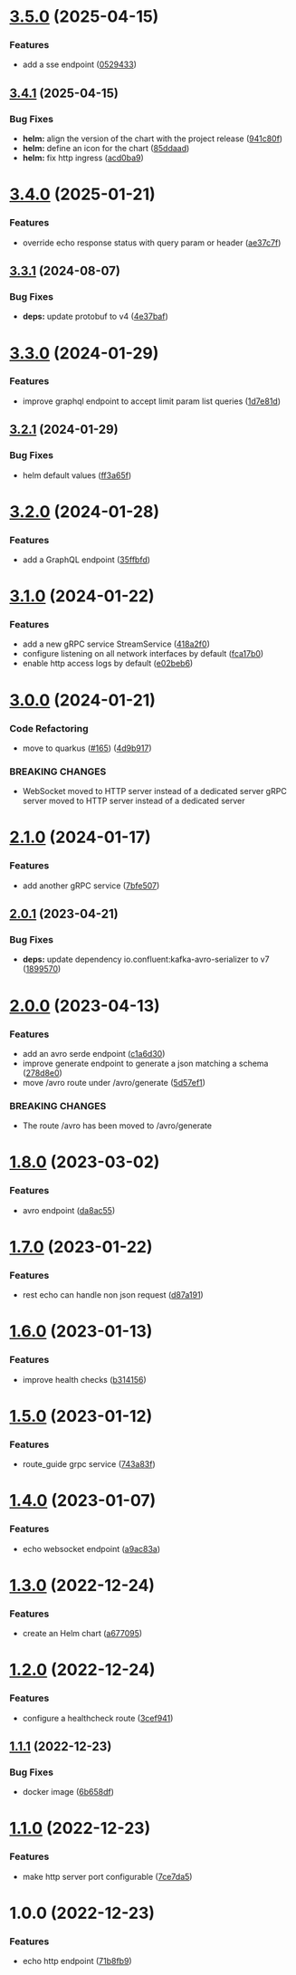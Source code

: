 # [3.5.0](https://github.com/jgiovaresco/apim-samples/compare/3.4.1...3.5.0) (2025-04-15)


### Features

* add a sse endpoint ([0529433](https://github.com/jgiovaresco/apim-samples/commit/0529433cca494ad7f592ba726423d794771873ff))

## [3.4.1](https://github.com/jgiovaresco/apim-samples/compare/3.4.0...3.4.1) (2025-04-15)


### Bug Fixes

* **helm:** align the version of the chart with the project release ([941c80f](https://github.com/jgiovaresco/apim-samples/commit/941c80fd76aa1b3761bdec06cf98fc56746f8f5d))
* **helm:** define an icon for the chart ([85ddaad](https://github.com/jgiovaresco/apim-samples/commit/85ddaada1bf88285f23f11db7e20398de254b278))
* **helm:** fix http ingress ([acd0ba9](https://github.com/jgiovaresco/apim-samples/commit/acd0ba928e7be1ebeb9a5a9d4aea301525e04d7b))

# [3.4.0](https://github.com/jgiovaresco/apim-samples/compare/3.3.1...3.4.0) (2025-01-21)


### Features

* override echo response status with query param or header ([ae37c7f](https://github.com/jgiovaresco/apim-samples/commit/ae37c7f98969b4ae37b8fa6ebcb8254ac14ce6da))

## [3.3.1](https://github.com/jgiovaresco/apim-samples/compare/3.3.0...3.3.1) (2024-08-07)


### Bug Fixes

* **deps:** update protobuf to v4 ([4e37baf](https://github.com/jgiovaresco/apim-samples/commit/4e37baf3caa047641b75e96556845fc99c442f9c))

# [3.3.0](https://github.com/jgiovaresco/apim-samples/compare/3.2.1...3.3.0) (2024-01-29)


### Features

* improve graphql endpoint to accept limit param list queries ([1d7e81d](https://github.com/jgiovaresco/apim-samples/commit/1d7e81d760b9ac10cd42ac3c32d8694068b3bcac))

## [3.2.1](https://github.com/jgiovaresco/apim-samples/compare/3.2.0...3.2.1) (2024-01-29)


### Bug Fixes

* helm default values ([ff3a65f](https://github.com/jgiovaresco/apim-samples/commit/ff3a65fcfc589ede466747f8c1a9dea9fb6b7dba))

# [3.2.0](https://github.com/jgiovaresco/apim-samples/compare/3.1.0...3.2.0) (2024-01-28)


### Features

* add a GraphQL endpoint ([35ffbfd](https://github.com/jgiovaresco/apim-samples/commit/35ffbfdb845701653967c39c2ff70741729414a7))

# [3.1.0](https://github.com/jgiovaresco/apim-samples/compare/3.0.0...3.1.0) (2024-01-22)


### Features

* add a new gRPC service StreamService ([418a2f0](https://github.com/jgiovaresco/apim-samples/commit/418a2f0d12452c51d9b61232b4f2e867c8a07976))
* configure listening on all network interfaces by default ([fca17b0](https://github.com/jgiovaresco/apim-samples/commit/fca17b02cff5136b2e2e7a878477e01a55e01140))
* enable http access logs by default ([e02beb6](https://github.com/jgiovaresco/apim-samples/commit/e02beb6119da322d44df16e108fabd07cb04802c))

# [3.0.0](https://github.com/jgiovaresco/apim-samples/compare/2.1.0...3.0.0) (2024-01-21)


### Code Refactoring

* move to quarkus ([#165](https://github.com/jgiovaresco/apim-samples/issues/165)) ([4d9b917](https://github.com/jgiovaresco/apim-samples/commit/4d9b9171c3992eb4803cb1e727a623e7c6708016))


### BREAKING CHANGES

* WebSocket moved to HTTP server instead of a dedicated
server
gRPC server moved to HTTP server instead of a dedicated server

# [2.1.0](https://github.com/jgiovaresco/apim-samples/compare/2.0.1...2.1.0) (2024-01-17)


### Features

* add another gRPC service ([7bfe507](https://github.com/jgiovaresco/apim-samples/commit/7bfe50712e912fda134b526d66507558dfdd5292))

## [2.0.1](https://github.com/jgiovaresco/apim-samples/compare/2.0.0...2.0.1) (2023-04-21)


### Bug Fixes

* **deps:** update dependency io.confluent:kafka-avro-serializer to v7 ([1899570](https://github.com/jgiovaresco/apim-samples/commit/1899570dadfba6f9265c2f67f8c4b9849e2f1673))

# [2.0.0](https://github.com/jgiovaresco/apim-samples/compare/1.8.0...2.0.0) (2023-04-13)


### Features

* add an avro serde endpoint ([c1a6d30](https://github.com/jgiovaresco/apim-samples/commit/c1a6d30bc3819f44cccd3bcac4f50e9008ceb558))
* improve generate endpoint to generate a json matching a schema ([278d8e0](https://github.com/jgiovaresco/apim-samples/commit/278d8e0755a4231ba5000aed9a914ae4993981a4))
* move /avro route under /avro/generate ([5d57ef1](https://github.com/jgiovaresco/apim-samples/commit/5d57ef1f0508352b43f3c9b8c1b475dacd35d4b9))


### BREAKING CHANGES

* The route /avro has been moved to /avro/generate

# [1.8.0](https://github.com/jgiovaresco/apim-samples/compare/1.7.0...1.8.0) (2023-03-02)


### Features

* avro endpoint ([da8ac55](https://github.com/jgiovaresco/apim-samples/commit/da8ac55626a8112e1c2950e1760aacd2ca64fc41))

# [1.7.0](https://github.com/jgiovaresco/apim-samples/compare/1.6.0...1.7.0) (2023-01-22)


### Features

* rest echo can handle non json request ([d87a191](https://github.com/jgiovaresco/apim-samples/commit/d87a1918802607e66bc7259c470b8b7f9b8774a3))

# [1.6.0](https://github.com/jgiovaresco/apim-samples/compare/1.5.0...1.6.0) (2023-01-13)


### Features

* improve health checks ([b314156](https://github.com/jgiovaresco/apim-samples/commit/b314156d9946552bdb51e55d3c720d03799b71bb))

# [1.5.0](https://github.com/jgiovaresco/apim-samples/compare/1.4.0...1.5.0) (2023-01-12)


### Features

* route_guide grpc service ([743a83f](https://github.com/jgiovaresco/apim-samples/commit/743a83fceb53d21d6ad0b1fbd36ba972f86d3624))

# [1.4.0](https://github.com/jgiovaresco/apim-samples/compare/1.3.0...1.4.0) (2023-01-07)


### Features

* echo websocket endpoint ([a9ac83a](https://github.com/jgiovaresco/apim-samples/commit/a9ac83a31025010437a46aa3e215f5f912b4d48c))

# [1.3.0](https://github.com/jgiovaresco/apim-samples/compare/1.2.0...1.3.0) (2022-12-24)


### Features

* create an Helm chart ([a677095](https://github.com/jgiovaresco/apim-samples/commit/a677095413972d3d5cb343fe5fc3804fb85348f0))

# [1.2.0](https://github.com/jgiovaresco/apim-samples/compare/1.1.1...1.2.0) (2022-12-24)


### Features

* configure a healthcheck route ([3cef941](https://github.com/jgiovaresco/apim-samples/commit/3cef941c637f1b7b5c2ca57d5517397f431b2eda))

## [1.1.1](https://github.com/jgiovaresco/apim-samples/compare/1.1.0...1.1.1) (2022-12-23)


### Bug Fixes

* docker image ([6b658df](https://github.com/jgiovaresco/apim-samples/commit/6b658df7b90602b588089e35045f28715adcde27))

# [1.1.0](https://github.com/jgiovaresco/apim-samples/compare/1.0.0...1.1.0) (2022-12-23)


### Features

* make http server port configurable ([7ce7da5](https://github.com/jgiovaresco/apim-samples/commit/7ce7da544aadc7bfa3892790e8c4aad5ac1ce5c8))

# 1.0.0 (2022-12-23)


### Features

* echo http endpoint ([71b8fb9](https://github.com/jgiovaresco/apim-samples/commit/71b8fb941ed702f8306e84e9a98f5c6d9ca25c1b))
